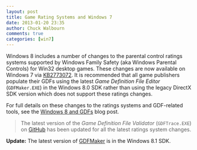 ```yaml
---
layout: post
title: Game Rating Systems and Windows 7
date: 2013-01-20 23:35
author: Chuck Walbourn
comments: true
categories: [win7]
---
```

Windows 8 includes a number of changes to the parental control ratings systems supported by Windows Family Safety (aka Windows Parental Controls) for Win32 desktop games. These changes are now available on Windows 7 via <a href="http://support.microsoft.com/kb/2773072">KB2773072</a>. It is recommended that all game publishers populate their GDFs using the latest <em>Game Definition File Editor</em> (<code>GDFMaker.EXE</code>) in the Windows 8.0 SDK rather than using the legacy DirectX SDK version which does not support these ratings changes.
<!--more-->

For full details on these changes to the ratings systems and GDF-related tools, see the <a href="https://walbourn.github.io/windows-8-release-preview-and-gdfs/">Windows 8 and GDFs</a> blog post.

> The latest version of the <em>Game Definition File Validator</em> (<code>GDFTrace.EXE</code>) on <a href="https://github.com/walbourn/directx-sdk-samples/tree/master/GDFTrace">GitHub</a> has been updated for all the latest ratings system changes.

<strong>Update:</strong> The latest version of <a href="https://walbourn.github.io/visual-studio-2013-and-windows-8-1-sdk-rtm-are-now-available/">GDFMaker</a> is in the Windows 8.1 SDK.
